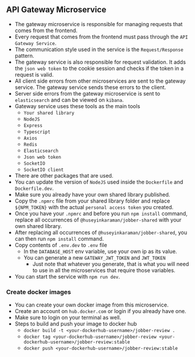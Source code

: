 ## API Gateway Microservice
* The gateway microservice is responsible for managing requests that comes from the frontend.
* Every request that comes from the frontend must pass through the `API Gateway Service`.
* The communication style used in the service is the `Request/Response` pattern.
* The gateway service is also responsible for request validation. It adds the `json web token` to the cookie session and checks if the token in a request is valid.
* All client side errors from other microservices are sent to the gateway service. The gateway service sends these errors to the client.
* Server side errors from the gateway microservice is sent to `elasticsearch` and can be viewed on `kibana`.
* Gateway service uses these tools as the main tools
  * `Your shared library`
  * `NodeJS`
  * `Express`
  * `Typescript`
  * `Axios`
  * `Redis`
  * `Elasticsearch`
  * `Json web token`
  * `SocketIO`
  * `SocketIO client`
* There are other packages that are used.
* You can update the version of `NodeJS` used inside the `Dockerfile` and `Dockerfile.dev`.
* Make sure you already have your own shared library published.
* Copy the `.npmrc` file from your shared library folder and replace `${NPM_TOKEN}` with the actual `personal access token` you created.
* Once you have your `.npmrc` and before you run `npm install` command, replace all occurrences of `@huseyinkaraman/jobber-shared` with your own shared library.
* After replacing all occurrences of `@huseyinkaraman/jobber-shared`, you can then run `npm install` command.
* Copy contents of `.env.dev` to `.env` file
  * In the `DATABASE_HOST` env variable, use your own ip as its value.
  * You can generate a new `GATEWAY_JWT_TOKEN` and `JWT_TOKEN`
    * Just note that whatever you generate, that is what you will need to use in all the microservices that require those variables.
* You can start the service with `npm run dev`.

### Create docker images
* You can create your own docker image from this microservice.
* Create an account on `hub.docker.com` or login if you already have one.
* Make sure to login on your terminal as well.
* Steps to build and push your image to docker hub
  * `docker build -t <your-dockerhub-username>/jobber-review .`
  * `docker tag <your-dockerhub-username>/jobber-review <your-dockerhub-username>/jobber-review:stable`
  * `docker push <your-dockerhub-username>/jobber-review:stable`
